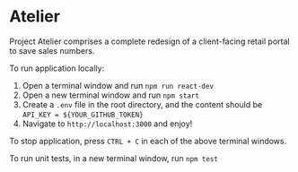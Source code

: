 # Atelier

Project Atelier comprises a complete redesign of a client-facing retail portal to save sales numbers.

To run application locally:

1. Open a terminal window and run `npm run react-dev`
2. Open a new terminal window and run `npm start`
3. Create a `.env` file in the root directory, and the content should be `API_KEY = ${YOUR_GITHUB_TOKEN}`
4. Navigate to `http://localhost:3000` and enjoy!

To stop application, press `CTRL + C` in each of the above terminal windows.

To run unit tests, in a new terminal window, run `npm test`